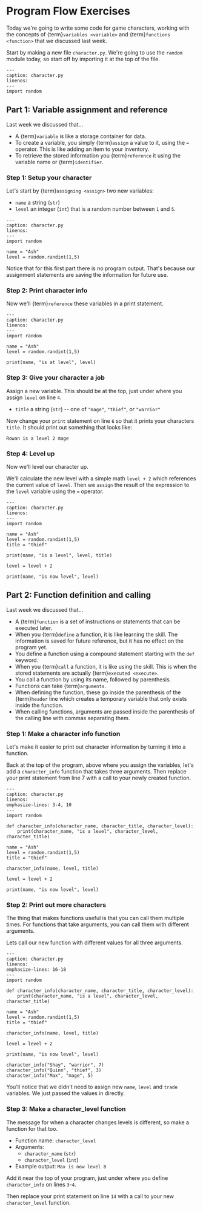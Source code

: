 Program Flow Exercises
======================

Today we're going to write some code for game characters, working with the
concepts of {term}`variables <variable>` and {term}`functions <function>` that we
discussed last week.

Start by making a new file `character.py`. We're going to use the `random`
module today, so start off by importing it at the top of the file.

```{code-block} python
---
caption: character.py
linenos:
---
import random
```

Part 1: Variable assignment and reference
-----------------------------------------

Last week we discussed that...

* A {term}`variable` is like a storage container for data.
* To create a variable, you simply {term}`assign` a value to
  it, using the `=` operator. This is like adding an item to
  your inventory.
* To retrieve the stored information you {term}`reference` it using the
  variable name or {term}`identifier`.


### Step 1: Setup your character

Let's start by {term}`assigning <assign>` two new variables:

* `name` a string (`str`)
* `level` an integer (`int`) that is a random number between `1` and `5`.

```{code-block} python
---
caption: character.py
linenos:
---
import random

name = "Ash"
level = random.randint(1,5)
```

Notice that for this first part there is no program output. That's because our
assignment statements are saving the information for future use.

### Step 2: Print character info

Now we'll {term}`reference` these variables in a print statement.

```{code-block} python
---
caption: character.py
linenos:
---
import random

name = "Ash"
level = random.randint(1,5)

print(name, "is at level", level)
```

### Step 3: Give your character a job

Assign a new variable.  This should be at the top, just under where you assign
`level` on line `4`.

* `title` a string (`str`) -- one of `"mage"`, `"thief"`, or `"warrior"`

Now change your `print` statement on line `6` so that it prints your characters
`title`. It should print out something that looks like:

```
Rowan is a level 2 mage
```

### Step 4: Level up

Now we'll level our character up.

We'll calculate the new level with a simple math `level + 2` which references
the current value of `level`. Then we `assign` the result of the expression to
the `level` variable using the `=` operator.

```{code-block} python
---
caption: character.py
linenos:
---
import random

name = "Ash"
level = random.randint(1,5)
title = "thief"

print(name, "is a level", level, title)

level = level + 2

print(name, "is now level", level)
```

Part 2: Function definition and calling
---------------------------------------

Last week we discussed that...

* A {term}`function` is a set of instructions or statements
  that can be executed later.
* When you {term}`define` a function, it is like learning the skill. The
  information is saved for future reference, but it has no effect on the
  program yet.
* You define a function using a compound statement starting with the `def`
  keyword.
* When you {term}`call` a function, it is like using the skill. This is when
  the stored statements are actually {term}`executed <execute>`.
* You call a function by using its name, followed by parenthesis.
* Functions can take {term}`arguments`.
* When defining the function, these go inside the parenthesis of the
  {term}`header` line which creates a temporary variable that only exists
  inside the function.
* When calling functions, arguments are passed inside the parenthesis of the
  calling line with commas separating them.

### Step 1: Make a character info function

Let's make it easier to print out character information by turning it into a function.

Back at the top of the program, above where you assign the variables, let's add
a `character_info` function that takes three arguments. Then replace your print
statement from line 7 with a call to your newly created function.

```{code-block} python
---
caption: character.py
linenos:
emphasize-lines: 3-4, 10
---
import random

def character_info(character_name, character_title, character_level):
    print(character_name, "is a level", character_level, character_title)

name = "Ash"
level = random.randint(1,5)
title = "thief"

character_info(name, level, title)

level = level + 2

print(name, "is now level", level)
```

### Step 2: Print out more characters

The thing that makes functions useful is that you can call them multiple times.
For functions that take arguments, you can call them with different arguments.

Lets call our new function with different values for all three arguments.

```{code-block} python
---
caption: character.py
linenos:
emphasize-lines: 16-18
---
import random

def character_info(character_name, character_title, character_level):
    print(character_name, "is a level", character_level, character_title)

name = "Ash"
level = random.randint(1,5)
title = "thief"

character_info(name, level, title)

level = level + 2

print(name, "is now level", level)

character_info("Shay", "warrior", 7)
character_info("Quinn", "thief", 3)
character_info("Max", "mage", 5)
```

You'll notice that we didn't need to assign new `name`, `level` and `trade`
variables. We just passed the values in directly.


### Step 3: Make a character_level function

The message for when a character changes levels is different, so make a
function for that too.

* Function name: `character_level`
* Arguments:
  * `character_name` (`str`)
  * `character_level` (`int`)
* Example output: `Max is now level 8`

Add it near the top of your program, just under where you define
`character_info` on lines `3`-`4`.

Then replace your print statement on line `14` with a call to your new
`character_level` function.

